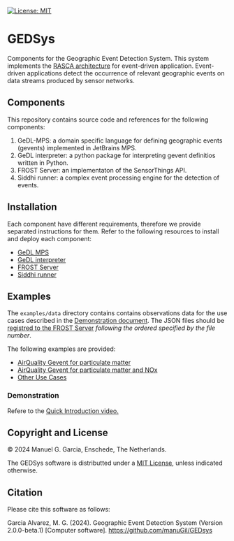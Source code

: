 
[![License: MIT](https://img.shields.io/badge/License-MIT-yellow.svg)](https://opensource.org/licenses/MIT)

# GEDSys

Components for the Geographic Event Detection System. This system implements the [RASCA architecture](https://doi.org/10.3390/s19061372) for event-driven application. Event-driven applications detect the occurrence of relevant geographic events on data streams produced by sensor networks.

## Components

This repository contains source code and references for the following components:

1. GeDL-MPS: a domain specific language for defining geographic events (gevents) implemented in JetBrains MPS.
2. GeDL interpreter: a python package for interpreting gevent definitios written in Python.
3. FROST Server: an implementaton of the SensorThings API.
4. Siddhi runner: a complex event processing engine for the detection of events.

## Installation

Each component have different requirements, therefore we provide separated instructions for them. Refer to the following resources to install and deploy each component:

- [GeDL MPS](./GeDL/README.md)
- [GeDL interpreter](./gedl-interpreter/README.md)
- [FROST Server](./frost-server/README.md)
- [Siddhi runner](./siddhi-runner/README.md)

## Examples

The `examples/data` directory contains contains observations data for the use cases described in the [Demonstration document](./examples/DEMO.md). The JSON files should be [registred to the FROST Server](./frost-server/README.md) *following the ordered specified by the file number*. 

The following examples are provided:

- [AirQuality Gevent for particulate matter ](./examples/DEMO.md#use-case-1--airquality-gevent-for)
- [AirQuality Gevent for particulate matter and NOx](./examples/DEMO.md#use-case-2-airquality-gevent-for--and)
- [Other Use Cases](./examples/DEMO.md#other-use-cases)

### Demonstration

Refere to the [Quick Introduction video.](https://drive.google.com/file/d/1Mi7-O6fOaGV6V2EoYI1E2amsvKsUA-zG/view?usp=drive_link)

## Copyright and License

&copy; 2024 Manuel G. Garcia, Enschede, The Netherlands. 

The GEDSys software is distributted under a [MIT License](./LICENSE), unless indicated otherwise.

## Citation

Please cite this software as follows:

Garcia Alvarez, M. G. (2024). Geographic Event Detection System (Version 2.0.0-beta.1) [Computer software]. https://github.com/manuGil/GEDsys

 

